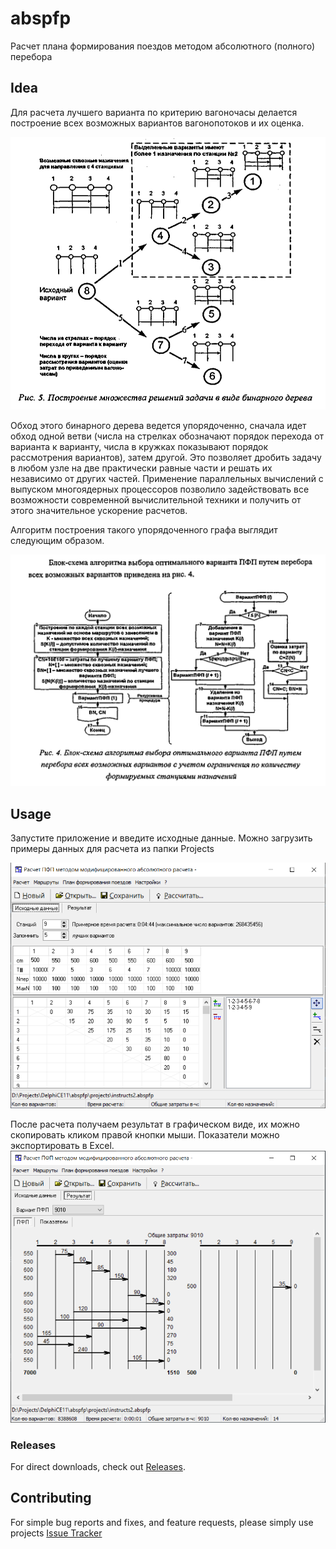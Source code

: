 # abspfp
Расчет плана формирования поездов методом абсолютного (полного) перебора

## Idea

Для расчета лучшего варианта по критерию вагоночасы делается построение всех возможных вариантов вагонопотоков и их оценка.

![Построение графа вариантов](images/docs_graph.png)

Обход этого бинарного дерева ведется упорядоченно, сначала идет обход одной ветви (числа на стрелках обозначают порядок перехода
от варианта к варианту, числа в кружках показывают порядок рассмотрения вариантов), затем другой. Это позволяет дробить задачу в любом узле на две
практически равные части и решать их независимо от других частей. Применение параллельных вычислений с выпуском многоядерных процессоров позволило
задействовать все возможности современной вычислительной техники и получить от этого значительное ускорение расчетов.

Алгоритм построения такого упорядоченного графа выглядит следующим образом.

![Алгоритм](images/docs_algo.png)

## Usage

Запустите приложение и введите исходные данные.
Можно загрузить примеры данных для расчета из папки Projects

![Пример главного окна приложения](images/app_main_form.png)

После расчета получаем результат в графическом виде, их можно скопировать кликом правой кнопки мыши. Показатели можно экспортировать в Excel. 
![Результат расчета](images/app_main_form_results.png)

### Releases

For direct downloads, check out [Releases](../../releases).

## Contributing

For simple bug reports and fixes, and feature requests, please simply use projects
[Issue Tracker](../../issues)


